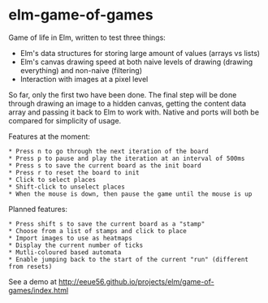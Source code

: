 # elm-game-of-games

Game of life in Elm, written to test three things:

- Elm's data structures for storing large amount of values (arrays vs lists)
- Elm's canvas drawing speed at both naive levels of drawing (drawing everything) and non-naive (filtering)
- Interaction with images at a pixel level

So far, only the first two have been done. The final step will be done through drawing an image to a hidden canvas, getting the content data array and passing it back to Elm to work with. Native and ports will both be compared for simplicity of usage.

Features at the moment:

    * Press n to go through the next iteration of the board
    * Press p to pause and play the iteration at an interval of 500ms
    * Press s to save the current board as the init board
    * Press r to reset the board to init
    * Click to select places
    * Shift-click to unselect places
    * When the mouse is down, then pause the game until the mouse is up

Planned features:
    
    * Press shift s to save the current board as a "stamp"
    * Choose from a list of stamps and click to place
    * Import images to use as heatmaps 
    * Display the current number of ticks
    * Mutli-coloured based automata 
    * Enable jumping back to the start of the current "run" (different from resets)

See a demo at http://eeue56.github.io/projects/elm/game-of-games/index.html